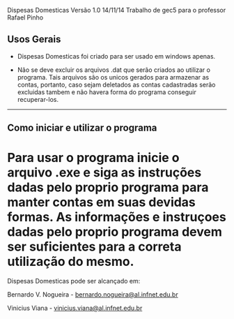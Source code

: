 Dispesas Domesticas  Versão 1.0 14/11/14
Trabalho de gec5 para o professor Rafael Pinho

Usos Gerais
-----------
  
- Dispesas Domesticas foi criado para ser usado em windows apenas.
  
- Não se deve excluir os arquivos .dat que serão criados ao utilizar
  o programa. Tais arquivos são os unicos gerados para armazenar as contas,
  portanto, caso sejam deletados as contas cadastradas serão excluidas tambem
  e não havera forma do programa conseguir recuperar-los.
  
------------------------------------------------------------------------------

Como iniciar e utilizar o programa
----------------------------------
Para usar o programa inicie o arquivo .exe e siga as instruções dadas pelo proprio
programa para manter contas em suas devidas formas. As informações e instruçoes
dadas pelo proprio programa devem ser suficientes para a correta utilização do
mesmo.
==================================================================================

Dispesas Domesticas pode ser alcançado em:

Bernardo V. Nogueira - bernardo.nogueira@al.infnet.edu.br

Vinicius Viana - vinicius.viana@al.infnet.edu.br

